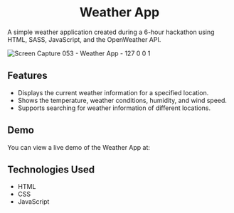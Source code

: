 <h1 align="center">Weather App</h1>

A simple weather application created during a 6-hour hackathon using HTML, SASS, JavaScript, and the OpenWeather API.

![Screen Capture 053 - Weather App - 127 0 0 1](https://github.com/pichsophaneatdy/Weather-App/assets/95105372/c31603af-a504-4f0b-aa82-eb40df147c25)

## Features
<ul>
  <li>Displays the current weather information for a specified location.</li>
  <li>Shows the temperature, weather conditions, humidity, and wind speed.</li>
  <li>Supports searching for weather information of different locations.</li>
</ul>

## Demo
You can view a live demo of the Weather App at: 

## Technologies Used
<ul>
  <li>HTML</li>
  <li>CSS</li>
  <li>JavaScript</li>
</ul>
